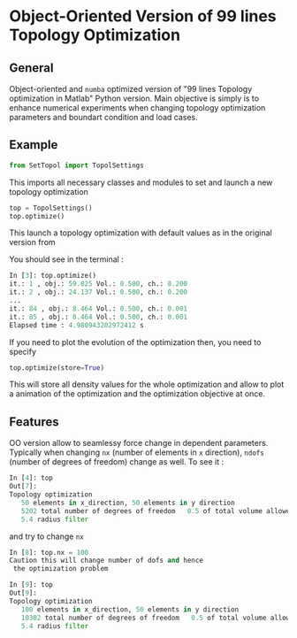 # Object-Oriented Version of 99 lines Topology Optimization


## General

Object-oriented and `numba` optimized version of "99 lines Topology optimization in Matlab"
Python version. Main objective is simply is to enhance numerical experiments when changing
topology optimization parameters and boundart condition and load cases.

## Example

```python
from SetTopol import TopolSettings  
```

This imports all necessary classes and modules to set and launch a new topology optimization

```python
top = TopolSettings()
top.optimize()
```
This launch a topology optimization with default values as in the original version from

You should see in the terminal :

```python
In [3]: top.optimize()
it.: 1 , obj.: 59.825 Vol.: 0.500, ch.: 0.200
it.: 2 , obj.: 24.137 Vol.: 0.500, ch.: 0.200
...
it.: 84 , obj.: 8.464 Vol.: 0.500, ch.: 0.001
it.: 85 , obj.: 8.464 Vol.: 0.500, ch.: 0.001
Elapsed time : 4.980943202972412 s

```

If you need to plot the evolution of the optimization then, you need to specify

```python
top.optimize(store=True)
```

This will store all density values for the whole optimization and allow to plot a animation of the optimization and the optimization objective at once.


## Features

OO version allow to seamlessy force change in dependent parameters. Typically when changing `nx` (number of elements in `x` direction), `ndofs` (number of degrees of freedom) change as well. To see it :

```python
In [4]: top
Out[7]:
Topology optimization
   50 elements in x_direction, 50 elements in y direction
   5202 total number of degrees of freedom   0.5 of total volume allowed
   5.4 radius filter
```

and try to change `nx`

```python
In [8]: top.nx = 100
Caution this will change number of dofs and hence
 the optimization problem

In [9]: top
Out[9]:
Topology optimization
   100 elements in x_direction, 50 elements in y direction
   10302 total number of degrees of freedom   0.5 of total volume allowed
   5.4 radius filter
```

